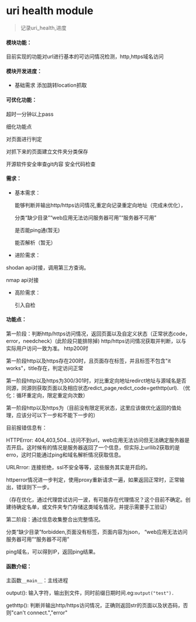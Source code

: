 # uri health module
> 记录uri_health,进度

#### 模块功能：
目前实现的功能对url进行基本的可访问情况检测，http,https域名访问

#### 模块开发进度：
* 基础需求
        添加跳转location抓取

#### 可优化功能：
超时一分钟以上pass

细化功能点

对页面进行判定

对抓下来的页面建立文件夹分类保存

开源软件安全审查git内容 安全代码检查
#### 需求：
* 基本需求：

  能够判断并输出http/https访问情况,重定向记录重定向地址（完成未优化），

  分类“缺少目录”“web应用无法访问服务器可用”“服务器不可用”

  是否能ping通(暂无)

  能否解析（暂无）

*  进阶需求：

  shodan api对接，调用第三方查询。

  nmap api对接  

* 高阶需求：

  引入自检





#### 功能点：
第一阶段：判断http/https访问情况，返回页面以及自定义状态（正常状态code，error，needcheck）(此阶段只能排除掉)
http/https访问情况获取并判断，以与实际用户访问一致为准。
http200时





第一阶段http以及https存在200时，且页面存在标签，并且标签不包含"it works"，title存在，判定访问正常

第一阶段http以及https为300/301时，对比重定向地址redirct地址与源域名是否同源，同源则获取页面以及相应状态redict_page,redict_code=gethttp(url).
（优化：循环重定向，限定重定向次数）

第一阶段http以及https为（目前没有限定死状态，这里应该做优化返回的值处理，应该分可以下一步和不能下一步的）

目前报错信息有：

HTTPError:
404,403,504...访问不到url，web应用无法访问但无法确定服务器是否开启。这时候有的情况是服务器返回了一个信息，但实际上urllib2获取的是erro，这时只能通过ping和域名解析情况获取信息。

URLRrror:
连接拒绝，ssl不安全等等，这些服务其实是开启的。



httperror情况进一步判定，使用proxy重新请求一遍，如果返回正常时，正常输出，错误则下一步。



（存在优化，通过代理尝试访问一波，有可能存在代理情况？这个目前不确定。创建待确定名单，或文件夹专门存储这类域名情况，并提示需要手工验证）

第二阶段：通过信息收集整合出完整情况。






分类“缺少目录”forbidden,页面没有标签，页面内容为json，
“web应用无法访问服务器可用”“服务器不可用”

ping域名，可以得到IP，返回ping结果。

#### 函数介绍：


主函数```__main__```：主线进程

output(): 输入字符，输出到文件，同时前缀日期时间.eg:```output("test").```

gethttp(): 判断并输出http/https访问情况，正确则返回str的页面以及状态码，否则"can't connect.","error"
